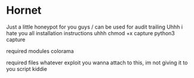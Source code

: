 # Hornet
Just a little honeypot for you guys / can be used for audit trailing
Uhhh i hate you all
installation instructions uhhh
chmod +x capture
python3 capture


required modules
colorama

required files
whatever exploit you wanna attach to this, im not giving it to you script kiddie
